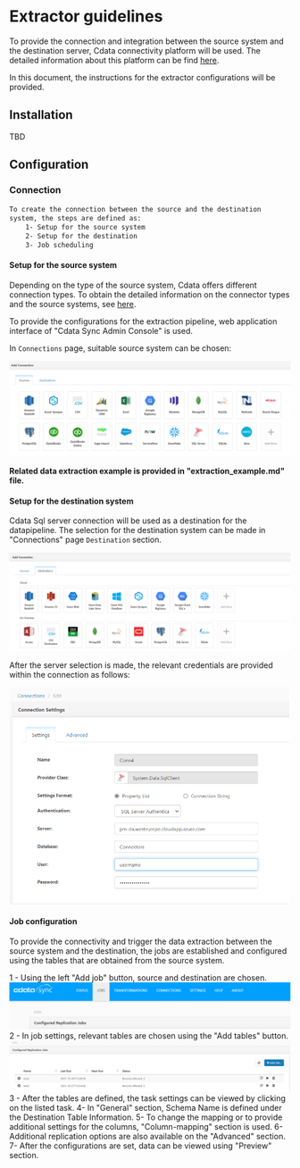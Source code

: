 # Extractor guidelines

To provide the connection and integration between the source system and the destination server, Cdata connectivity platform will be used. The detailed information about this platform can be find [here](https://www.cdata.com/solutions/connectivity/).

In this document, the instructions for the extractor configurations will be provided.

## Installation

TBD

## Configuration

### Connection

    To create the connection between the source and the destination system, the steps are defined as:
        1- Setup for the source system
        2- Setup for the destination
        3- Job scheduling

#### Setup for the source system

Depending on the type of the source system, Cdata offers different connection types. To obtain the detailed information on the connector types and the source systems, see [here](https://www.cdata.com/drivers/).

To provide the configurations for the extraction pipeline, web application interface of "Cdata Sync Admin Console" is used.

In `Connections` page, suitable source system can be chosen:

![source](images/source.png)

**Related data extraction example is provided in "extraction_example.md" file.**

#### Setup for the destination system

Cdata Sql server connection will be used as a destination for the datapipeline. The selection for the destination system can be made in "Connections" page `Destination` section.

![destination2](images/destination2.png)

After the server selection is made, the relevant credentials are provided within the connection as follows:

![destination](images/destination.png)

#### Job configuration

To provide the connectivity and trigger the data extraction between the source system and the destination, the jobs are established and configured using the tables that are obtained from the source system.

1 - Using the left "Add job" button, source and destination are chosen.
![job1](images/jobs1.png)
2 - In job settings, relevant tables are chosen using the "Add tables" button.
![job2](images/jobs2.png)
3 - After the tables are defined, the task settings can be viewed by clicking on the listed task.
4- In "General" section, Schema Name is defined under the Destination Table Information.
5- To change the mapping or to provide additional settings for the columns, "Column-mapping" section is used.
6- Additional replication options are also available on the "Advanced" section.
7- After the configurations are set, data can be viewed using "Preview" section.
